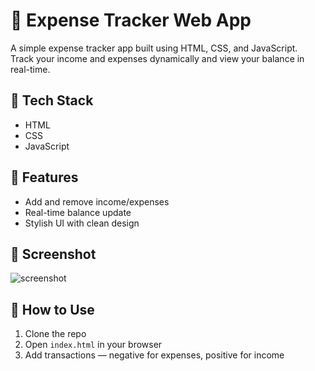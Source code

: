 # 💸 Expense Tracker Web App

A simple expense tracker app built using HTML, CSS, and JavaScript.  
Track your income and expenses dynamically and view your balance in real-time.

## 🧰 Tech Stack
- HTML
- CSS
- JavaScript

## 🎯 Features
- Add and remove income/expenses
- Real-time balance update
- Stylish UI with clean design

## 📸 Screenshot
![screenshot](./screenshot.png)

## 🚀 How to Use
1. Clone the repo
2. Open `index.html` in your browser
3. Add transactions — negative for expenses, positive for income
